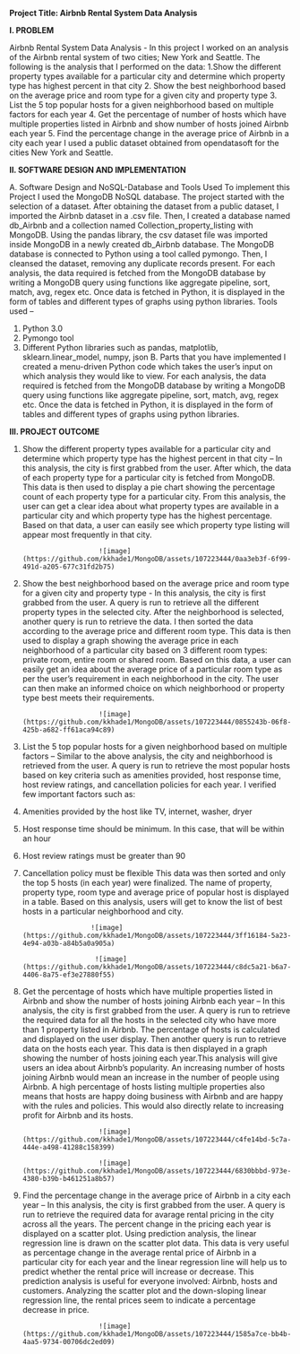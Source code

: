 **Project Title: Airbnb Rental System Data Analysis**

**I. PROBLEM**

  Airbnb Rental System Data Analysis - In this project I worked on an analysis of the Airbnb rental system of two cities; New York and Seattle. The following is the analysis that I performed on the data:
  1.Show the different property types available for a particular city and determine which property type has highest percent in that city
  2. Show the best neighborhood based on the average price and room type for a given city and property type
  3. List the 5 top popular hosts for a given neighborhood based on multiple factors for each year
  4. Get the percentage of number of hosts which have multiple properties listed in Airbnb and show number of hosts joined Airbnb each year
  5. Find the percentage change in the average price of Airbnb in a city each year
  I used a public dataset obtained from opendatasoft for the cities New York and Seattle.
  
**II. SOFTWARE DESIGN AND IMPLEMENTATION**

A. Software Design and NoSQL-Database and Tools Used
To implement this Project I used the MongoDB NoSQL database. The project started with the selection of a dataset. After obtaining the dataset from a public dataset, I imported the Airbnb dataset in a .csv file. Then, I created a database named db_Airbnb and a collection named Collection_property_listing with MongoDB. Using the pandas library, the csv dataset file was imported inside MongoDB in a newly created   db_Airbnb database. The MongoDB database is connected to Python using a tool called pymongo. Then, I cleansed the dataset, removing any duplicate records present. For each analysis, the data required is fetched from the MongoDB database by writing a MongoDB query using functions like aggregate pipeline, sort, match, avg, regex etc. Once data is fetched in Python, it is displayed in the form of tables and different types of graphs using python libraries.
Tools used –
  1. Python 3.0
  2. Pymongo tool
  3. Different Python libraries such as pandas, matplotlib, sklearn.linear_model, numpy, json
B. Parts that you have implemented
I created a menu-driven Python code which takes the user’s input on which analysis they would like to view. For each analysis, the data required is fetched from the MongoDB database by writing a MongoDB query using functions like aggregate pipeline, sort, match, avg, regex etc. Once the data is fetched in Python, it is displayed in the form of tables and different types of graphs using python libraries.

**III. PROJECT OUTCOME**

1. Show the different property types available for a particular city and determine which property type has the highest percent in that city – In this analysis, the city is first grabbed from the user. After which, the data of each property type for a particular city is fetched from MongoDB. This data is then used to display a pie chart showing the percentage count of each property type for a particular city. From this analysis, the user can get a clear idea about what property types are available in a particular city and which property type has the highest percentage. Based on that data, a user can easily see which property type listing will appear most frequently in that city.

                          ![image](https://github.com/kkhade1/MongoDB/assets/107223444/0aa3eb3f-6f99-491d-a205-677c31fd2b75)

2. Show the best neighborhood based on the average price and room type for a given city and property type - In this analysis, the city is first grabbed from the user. A query is run to retrieve all the different property types in the selected city. After the neighborhood is selected, another query is run to retrieve the data. I then sorted the data according to the
average price and different room type. This data is then used to display a graph showing the average price in each neighborhood of a particular city based on 3 different room types: private room, entire room or shared room. Based on this data, a user can easily get an idea about the average price of a particular room type as per the user’s requirement in each neighborhood in the city. The user can then make an informed choice on which neighborhood or property type best meets their requirements.

                          ![image](https://github.com/kkhade1/MongoDB/assets/107223444/0855243b-06f8-425b-a682-ff61aca94c89)

3. List the 5 top popular hosts for a given neighborhood based on multiple factors – Similar to the above analysis, the city and neighborhood is retrieved from the user. A query is run to retrieve the most popular hosts based on key criteria such as amenities provided, host response time, host review ratings, and cancellation policies for each year. I verified few important factors such as:
  1. Amenities provided by the host like TV, internet, washer, dryer
  2. Host response time should be minimum. In this case, that will be within an hour
  3. Host review ratings must be greater than 90
  4. Cancellation policy must be flexible
This data was then sorted and only the top 5 hosts (in each year) were finalized. The name of property, property type, room type and average price of popular host is displayed in a table. Based on this analysis, users will get to know the list of best hosts in a particular neighborhood and city.

                          ![image](https://github.com/kkhade1/MongoDB/assets/107223444/3ff16184-5a23-4e94-a03b-a84b5a0a905a)

                           ![image](https://github.com/kkhade1/MongoDB/assets/107223444/c8dc5a21-b6a7-4406-8a75-ef3e27880f55)

4. Get the percentage of hosts which have multiple properties listed in Airbnb and show the number of hosts joining Airbnb each year – In this analysis, the city is first grabbed from the user. A query is run to retrieve the required data for all the hosts in the selected city who have more than 1 property listed in Airbnb. The percentage of hosts is calculated and displayed on the user display. Then another query is run to retrieve data on the hosts each year. This data is then displayed in a graph showing the number of hosts joining each year.This analysis will give users an idea about Airbnb’s popularity. An increasing number of hosts joining Airbnb would mean an increase in the number of people using Airbnb. A high percentage of hosts listing multiple properties also means that hosts are happy doing business with Airbnb and are happy with the rules and policies. This would also directly relate to increasing profit for Airbnb and its hosts.

                          ![image](https://github.com/kkhade1/MongoDB/assets/107223444/c4fe14bd-5c7a-444e-a498-41288c158399)

                          ![image](https://github.com/kkhade1/MongoDB/assets/107223444/6830bbbd-973e-4380-b39b-b461251a8b57)

5. Find the percentage change in the average price of Airbnb in a city each year – In this analysis, the city is first grabbed from the user. A query is run to retrieve the required data for avarage rental pricing in the city across all the years. The percent change in the pricing each year is displayed on a scatter plot. Using prediction analysis, the linear regression line is drawn on the scatter plot data. This data is very useful as percentage change in the average rental price of Airbnb in a particular city for each year and the linear regression line will help us to predict whether the rental price will increase or decrease. This prediction analysis is useful for everyone involved: Airbnb, hosts and customers. Analyzing the scatter plot and the down-sloping linear regression line, the rental prices seem to indicate a percentage decrease in price.

                          ![image](https://github.com/kkhade1/MongoDB/assets/107223444/1585a7ce-bb4b-4aa5-9734-00706dc2ed09)


